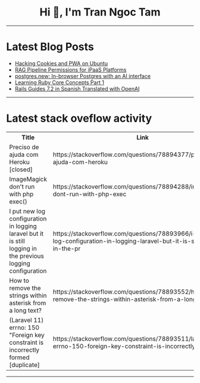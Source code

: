 <h1 align="center">Hi 👋, I'm Tran Ngoc Tam</h1>

---

# Latest Blog Posts 
<!-- BLOG-POST-LIST:START -->
- [Hacking Cookies and PWA on Ubuntu](https://dev.to/jswhisperer/hacking-cookies-and-pwa-on-ubuntu-3j8m)
- [RAG Pipeline Permissions for iPaaS Platforms](https://dev.to/akritikeswani/rag-pipeline-permissions-for-ipaas-platforms-48dh)
- [postgres.new: In-browser Postgres with an AI interface](https://dev.to/supabase/postgresnew-in-browser-postgres-with-an-ai-interface-3d6n)
- [Learning Ruby Core Concepts Part 1](https://dev.to/allopez2024/learning-ruby-core-concepts-part-1-1ek5)
- [Rails Guides 7.2 in Spanish Translated with OpenAI](https://dev.to/isisharris/rails-guides-72-in-spanish-translated-with-openai-14j4)
<!-- BLOG-POST-LIST:END -->

---

# Latest stack oveflow activity
<table>
  <tr><th>Title</th><th>Link</th></tr>
  <!-- STACKOVERFLOW:START --><tr><td>Preciso de ajuda com Heroku [closed]</td><td>https://stackoverflow.com/questions/78894377/preciso-de-ajuda-com-heroku</td></tr><tr><td>ImageMagick don&#39;t run with php exec&lpar;&rpar;</td><td>https://stackoverflow.com/questions/78894288/imagemagick-dont-run-with-php-exec</td></tr><tr><td>I put new log configuration in logging laravel but it is still logging in the previous logging configuration</td><td>https://stackoverflow.com/questions/78893966/i-put-new-log-configuration-in-logging-laravel-but-it-is-still-logging-in-the-pr</td></tr><tr><td>How to remove the strings within asterisk from a long text?</td><td>https://stackoverflow.com/questions/78893552/how-to-remove-the-strings-within-asterisk-from-a-long-text</td></tr><tr><td>&lpar;Laravel 11&rpar; errno: 150 &quot;Foreign key constraint is incorrectly formed [duplicate]</td><td>https://stackoverflow.com/questions/78893511/laravel-11-errno-150-foreign-key-constraint-is-incorrectly-formed</td></tr><!-- STACKOVERFLOW:END -->
</table>

---


